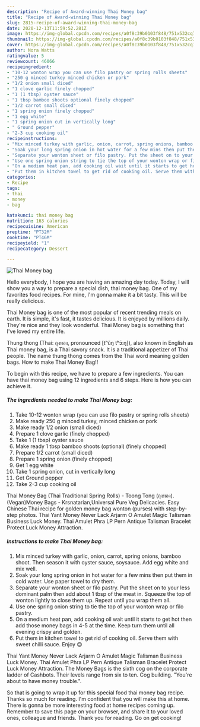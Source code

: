 ```yaml
---
description: "Recipe of Award-winning Thai Money bag"
title: "Recipe of Award-winning Thai Money bag"
slug: 2815-recipe-of-award-winning-thai-money-bag
date: 2020-12-13T11:59:52.281Z
image: https://img-global.cpcdn.com/recipes/a0f8c39b0103f848/751x532cq70/thai-money-bag-recipe-main-photo.jpg
thumbnail: https://img-global.cpcdn.com/recipes/a0f8c39b0103f848/751x532cq70/thai-money-bag-recipe-main-photo.jpg
cover: https://img-global.cpcdn.com/recipes/a0f8c39b0103f848/751x532cq70/thai-money-bag-recipe-main-photo.jpg
author: Nora Watts
ratingvalue: 5
reviewcount: 46066
recipeingredient:
- "10-12 wonton wrap you can use filo pastry or spring rolls sheets"
- "250 g minced turkey minced chicken or pork"
- "1/2 onion small diced"
- "1 clove garlic finely chopped"
- "1 (1 tbsp) oyster sauce"
- "1 tbsp bamboo shoots optional finely chopped"
- "1/2 carrot small diced"
- "1 spring onion finely chopped"
- "1 egg white"
- "1 spring onion cut in vertically long"
- " Ground pepper"
- "2-3 cup cooking oil"
recipeinstructions:
- "Mix minced turkey with garlic, onion, carrot, spring onions, bamboo shoot. Then season it with oyster sauce, soysauce. Add egg white and mix well."
- "Soak your long spring onion in hot water for a few mins then put them in cold water. Use paper towel to dry them."
- "Separate your wonton sheet or filo pastry. Put the sheet on to your less dominant palm then add about 1 tbsp of the meat in. Squeeze the top of wonton lightly to close them up. Repeat until you wrap them all."
- "Use one spring onion string to tie the top of your wonton wrap or filo pastry."
- "On a medium heat pan, add cooking oil wait until it starts to get hot then add those money bags in 4-5 at the time. Keep turn them until all evening crispy and golden."
- "Put them in kitchen towel to get rid of cooking oil. Serve them with sweet chilli sauce. Enjoy 😉"
categories:
- Recipe
tags:
- thai
- money
- bag

katakunci: thai money bag 
nutrition: 163 calories
recipecuisine: American
preptime: "PT32M"
cooktime: "PT46M"
recipeyield: "1"
recipecategory: Dessert

---
```



![Thai Money bag](https://img-global.cpcdn.com/recipes/a0f8c39b0103f848/751x532cq70/thai-money-bag-recipe-main-photo.jpg)

Hello everybody, I hope you are having an amazing day today. Today, I will show you a way to prepare a special dish, thai money bag. One of my favorites food recipes. For mine, I'm gonna make it a bit tasty. This will be really delicious.

Thai Money bag is one of the most popular of recent trending meals on earth. It is simple, it's fast, it tastes delicious. It is enjoyed by millions daily. They're nice and they look wonderful. Thai Money bag is something that I've loved my entire life.

Thung thong (Thai: ถุงทอง, pronounced [tʰǔŋ tʰɔ̄ːŋ]), also known in English as Thai money bag, is a Thai savory snack. It is a traditional appetizer of Thai people. The name thung thong comes from the Thai word meaning golden bags. How to make Thai Money Bag!!


To begin with this recipe, we have to prepare a few ingredients. You can have thai money bag using 12 ingredients and 6 steps. Here is how you can achieve it.

<!--inarticleads1-->

##### The ingredients needed to make Thai Money bag:

1. Take 10-12 wonton wrap (you can use filo pastry or spring rolls sheets)
1. Make ready 250 g minced turkey, minced chicken or pork
1. Make ready 1/2 onion (small diced)
1. Prepare 1 clove garlic (finely chopped)
1. Take 1 (1 tbsp) oyster sauce
1. Make ready 1 tbsp bamboo shoots (optional) (finely chopped)
1. Prepare 1/2 carrot (small diced)
1. Prepare 1 spring onion (finely chopped)
1. Get 1 egg white
1. Take 1 spring onion, cut in vertically long
1. Get  Ground pepper
1. Take 2-3 cup cooking oil


Thai Money Bag (Thai Traditional Spring Rolls) - Toong Tong (ถุงทอง). (Vegan)Money Bags - Krsnatarian,Universal Pure Veg Delicacies. Easy Chinese Thai recipe for golden money bag wonton (purses) with step-by-step photos. Thai Yant Money Never Lack Arjarm O Amulet Magic Talisman Business Luck Money. Thai Amulet Phra LP Pern Antique Talisman Bracelet Protect Luck Money Attraction. 

<!--inarticleads2-->

##### Instructions to make Thai Money bag:

1. Mix minced turkey with garlic, onion, carrot, spring onions, bamboo shoot. Then season it with oyster sauce, soysauce. Add egg white and mix well.
1. Soak your long spring onion in hot water for a few mins then put them in cold water. Use paper towel to dry them.
1. Separate your wonton sheet or filo pastry. Put the sheet on to your less dominant palm then add about 1 tbsp of the meat in. Squeeze the top of wonton lightly to close them up. Repeat until you wrap them all.
1. Use one spring onion string to tie the top of your wonton wrap or filo pastry.
1. On a medium heat pan, add cooking oil wait until it starts to get hot then add those money bags in 4-5 at the time. Keep turn them until all evening crispy and golden.
1. Put them in kitchen towel to get rid of cooking oil. Serve them with sweet chilli sauce. Enjoy 😉


Thai Yant Money Never Lack Arjarm O Amulet Magic Talisman Business Luck Money. Thai Amulet Phra LP Pern Antique Talisman Bracelet Protect Luck Money Attraction. The Money Bags is the sixth cog on the corporate ladder of Cashbots. Their levels range from six to ten. Cog building. &#34;You&#39;re about to have money trouble.&#34;. 

So that is going to wrap it up for this special food thai money bag recipe. Thanks so much for reading. I'm confident that you will make this at home. There is gonna be more interesting food at home recipes coming up. Remember to save this page on your browser, and share it to your loved ones, colleague and friends. Thank you for reading. Go on get cooking!
